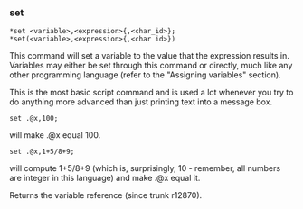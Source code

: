 ### set
```
*set <variable>,<expression>{,<char_id>};
*set(<variable>,<expression>{,<char id>})
```

This command will set a variable to the value that the expression results in.
Variables may either be set through this command or directly, much like any
other programming language (refer to the "Assigning variables" section).

This is the most basic script command and is used a lot whenever you try to do
anything more advanced than just printing text into a message box.

	set .@x,100;

will make .@x equal 100.

	set .@x,1+5/8+9;

will compute 1+5/8+9 (which is, surprisingly, 10 - remember, all numbers are
integer in this language) and make .@x equal it.

Returns the variable reference (since trunk r12870).
